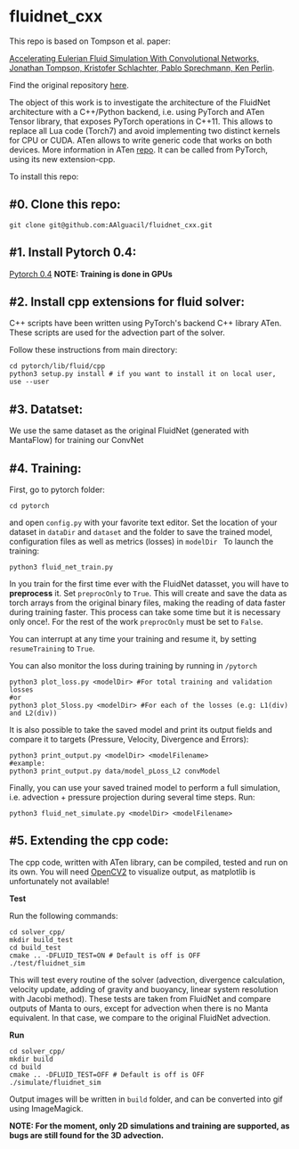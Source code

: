 fluidnet_cxx
============

This repo is based on Tompson et al. paper:

[Accelerating Eulerian Fluid Simulation With Convolutional Networks, Jonathan Tompson, Kristofer Schlachter, Pablo Sprechmann, Ken Perlin](http://cims.nyu.edu/~schlacht/CNNFluids.htm).

Find the original repository [here](https://github.com/google/FluidNet).

The object of this work is to investigate the architecture of the FluidNet architecture with a C++/Python backend, i.e. using PyTorch and ATen Tensor library, that exposes PyTorch operations in C++11. This allows to replace all Lua code (Torch7) and avoid implementing two distinct kernels for CPU or CUDA.
ATen allows to write generic code that works on both devices.
More information in ATen [repo](https://github.com/zdevito/ATen). It can be called from PyTorch, using its new extension-cpp.

To install this repo:

#0. Clone this repo:
---------------

```
git clone git@github.com:AAlguacil/fluidnet_cxx.git
```

#1. Install Pytorch 0.4:
---------------

[Pytorch 0.4](https://pytorch.org/)
__NOTE: Training is done in GPUs__

#2. Install cpp extensions for fluid solver:
---------------

C++ scripts have been written using PyTorch's backend C++ library ATen.
These scripts are used for the advection part of the solver.

Follow these instructions from main directory:
```
cd pytorch/lib/fluid/cpp
python3 setup.py install # if you want to install it on local user, use --user
```

#3. Datatset:
---------------
We use the same dataset as the original FluidNet (generated with MantaFlow) for training
our ConvNet

#4. Training:
---------------
First, go to pytorch folder: 
```
cd pytorch
```
and open ```config.py``` with your favorite text editor.
Set the location of your dataset in ```dataDir``` and ```dataset``` and the folder to 
save the trained model, configuration files as well as metrics (losses) in ```modelDir ```
To launch the training:
```
python3 fluid_net_train.py
```

In you train for the first time ever with the FluidNet datasset, you will have to **preprocess** it.
Set ```preprocOnly``` to ```True```.
This will create and save the data as torch arrays from the original binary files,
making the reading of data faster during training faster.
This process can take some time but it is necessary only once!.
For the rest of the work  ```preprocOnly``` must be set to ```False```.

You can interrupt at any time your training and resume it, by setting ```resumeTraining```
to ```True```.

You can also monitor the loss during training by running in ```/pytorch```

```
python3 plot_loss.py <modelDir> #For total training and validation losses
#or
python3 plot_5loss.py <modelDir> #For each of the losses (e.g: L1(div) and L2(div))
```

It is also possible to take the saved model and print its output fields and
compare it to targets (Pressure, Velocity, Divergence and Errors):
```
python3 print_output.py <modelDir> <modelFilename>
#example:
python3 print_output.py data/model_pLoss_L2 convModel
```

Finally, you can use your saved trained model to perform a full simulation, i.e. 
advection + pressure projection during several time steps. Run:
```
python3 fluid_net_simulate.py <modelDir> <modelFilename>
```

#5. Extending the cpp code:
---------------

The cpp code, written with ATen library, can be compiled, tested and run on its own.
You will need [OpenCV2](https://opencv.org/opencv-2-4-8.html) to visualize output, as matplotlib is unfortunately not available!

**Test**

Run the following commands:
```
cd solver_cpp/
mkdir build_test
cd build_test
cmake .. -DFLUID_TEST=ON # Default is off is OFF
./test/fluidnet_sim
```
This will test every routine of the solver (advection, divergence calculation, velocity
update, adding of gravity and buoyancy, linear system resolution with Jacobi method).
These tests are taken from FluidNet and compare outputs of Manta to ours, except for 
advection when there is no Manta equivalent. In that case, we compare to the original
FluidNet advection.

**Run**

```
cd solver_cpp/
mkdir build
cd build
cmake .. -DFLUID_TEST=OFF # Default is off is OFF
./simulate/fluidnet_sim
```
Output images will be written in ```build``` folder, and can be converted into gif using
ImageMagick.

**NOTE: For the moment, only 2D simulations and training are supported, as bugs are still
found for the 3D advection.**



